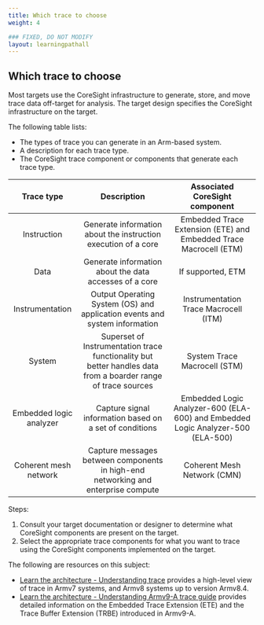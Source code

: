 ```yaml
---
title: Which trace to choose
weight: 4

### FIXED, DO NOT MODIFY
layout: learningpathall
---
```


## Which trace to choose
Most targets use the CoreSight infrastructure to generate, store, and move trace data off-target for analysis. The target design specifies the CoreSight infrastructure on the target. 

The following table lists:
- The types of trace you can generate in an Arm-based system.
- A description for each trace type.
- The CoreSight trace component or components that generate each trace type.
 

| Trace type | Description | Associated CoreSight component |
| :---: | :---: | :---: |
| Instruction |  Generate information about the instruction execution of a core | Embedded Trace Extension (ETE) and Embedded Trace Macrocell (ETM) |
| Data |  Generate information about the data accesses of a core | If supported, ETM |
| Instrumentation |  Output Operating System (OS) and application events and system information | Instrumentation Trace Macrocell (ITM) |
| System |  Superset of Instrumentation trace functionality but better handles data from a boarder range of trace sources | System Trace Macrocell (STM) |
| Embedded logic analyzer | Capture signal information based on a set of conditions | Embedded Logic Analyzer-600 (ELA-600) and Embedded Logic Analyzer-500 (ELA-500) |
| Coherent mesh network | Capture messages between components in high-end networking and enterprise compute | Coherent Mesh Network (CMN) |

Steps:

1. Consult your target documentation or designer to determine what CoreSight components are present on the target.
2. Select the appropriate trace components for what you want to trace using the CoreSight components implemented on the target.

The following are resources on this subject:

- [Learn the architecture - Understanding trace](https://developer.arm.com/documentation/102119/latest/?lang=en) provides a high-level view of trace in Armv7 systems, and Armv8 systems up to version Armv8.4.
- [Learn the architecture - Understanding Armv9-A trace guide](https://developer.arm.com/documentation/102856/latest/?lang=en) provides detailed information on the Embedded Trace Extension (ETE) and the Trace Buffer Extension (TRBE) introduced in Armv9-A.
